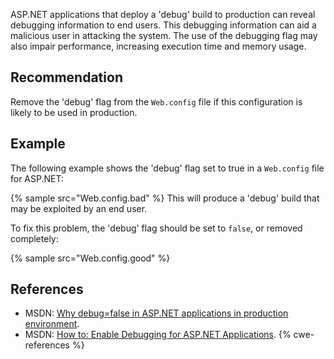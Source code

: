 ASP.NET applications that deploy a 'debug' build to production can reveal debugging information to end users. This debugging information can aid a malicious user in attacking the system. The use of the debugging flag may also impair performance, increasing execution time and memory usage.


## Recommendation
Remove the 'debug' flag from the `Web.config` file if this configuration is likely to be used in production.


## Example
The following example shows the 'debug' flag set to true in a `Web.config` file for ASP.NET:

{% sample src="Web.config.bad" %}
This will produce a 'debug' build that may be exploited by an end user.

To fix this problem, the 'debug' flag should be set to `false`, or removed completely:

{% sample src="Web.config.good" %}

## References
* MSDN: [Why debug=false in ASP.NET applications in production environment](https://web.archive.org/web/20190919105353/https://blogs.msdn.microsoft.com/prashant_upadhyay/2011/07/14/why-debugfalse-in-asp-net-applications-in-production-environment/).
* MSDN: [How to: Enable Debugging for ASP.NET Applications](https://msdn.microsoft.com/en-us/library/e8z01xdh.aspx).
{% cwe-references %}
